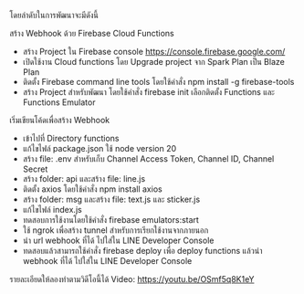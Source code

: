 โดยลำดับในการพัฒนาจะมีดังนี้

สร้าง Webhook ด้วย Firebase Cloud Functions

- สร้าง Project ใน Firebase console https://console.firebase.google.com/
- เปิดใช้งาน Cloud functions โดย Upgrade project จาก Spark Plan เป็น Blaze Plan
- ติดตั้ง Firebase command line tools โดยใช้คำสั่ง npm install -g firebase-tools
- สร้าง Project สำหรับพัฒนา โดยใช้คำสั่ง firebase init เลือกติดตั้ง Functions และ Functions Emulator

เริ่มเขียนโค้ดเพื่อสร้าง Webhook

- เข้าไปที่ Directory functions
- แก้ไขไฟล์ package.json ใช้ node version 20
- สร้าง file: .env สำหรับเก็บ Channel Access Token, Channel ID, Channel Secret
- สร้าง folder: api และสร้าง file: line.js
- ติดตั้ง axios โดยใช้คำสั่ง npm install axios
- สร้าง folder: msg และสร้าง file: text.js และ sticker.js
- แก้ไขไฟล์ index.js
- ทดสอบการใช้งานโดยใช้คำสั่ง firebase emulators:start
- ใช้ ngrok เพื่อสร้าง tunnel สำหรับการเรียกใช้งานจากภายนอก
- นำ url webhook ที่ได้ ไปใส่ใน LINE Developer Console
- ทดสอบแล้วสามารถใช้คำสั่ง firebase deploy เพื่อ deploy functions แล้วนำ webhook ที่ได้ ไปใส่ใน LINE Developer Console

รายละเอียดให้ลองทำตามวิดีโอนี้ได้
Video: https://youtu.be/OSmf5q8K1eY
